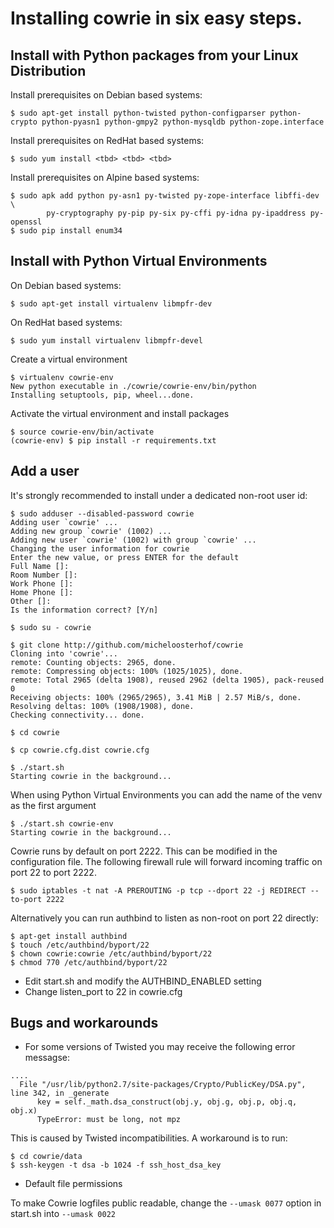 # Installing cowrie in six easy steps.

## Install with Python packages from your Linux Distribution

Install prerequisites on Debian based systems:

```
$ sudo apt-get install python-twisted python-configparser python-crypto python-pyasn1 python-gmpy2 python-mysqldb python-zope.interface
```

Install prerequisites on RedHat based systems:

```
$ sudo yum install <tbd> <tbd> <tbd>
```

Install prerequisites on Alpine based systems:

```
$ sudo apk add python py-asn1 py-twisted py-zope-interface libffi-dev \
        py-cryptography py-pip py-six py-cffi py-idna py-ipaddress py-openssl
$ sudo pip install enum34
```

## Install with Python Virtual Environments

On Debian based systems:
```
$ sudo apt-get install virtualenv libmpfr-dev
```
On RedHat based systems:
```
$ sudo yum install virtualenv libmpfr-devel
```

Create a virtual environment

```
$ virtualenv cowrie-env
New python executable in ./cowrie/cowrie-env/bin/python
Installing setuptools, pip, wheel...done.
```

Activate the virtual environment and install packages

```
$ source cowrie-env/bin/activate
(cowrie-env) $ pip install -r requirements.txt
```

## Add a user

It's strongly recommended to install under a dedicated non-root user id:

```
$ sudo adduser --disabled-password cowrie
Adding user `cowrie' ...
Adding new group `cowrie' (1002) ...
Adding new user `cowrie' (1002) with group `cowrie' ...
Changing the user information for cowrie
Enter the new value, or press ENTER for the default
Full Name []:
Room Number []:
Work Phone []:
Home Phone []:
Other []:
Is the information correct? [Y/n]

$ sudo su - cowrie

$ git clone http://github.com/micheloosterhof/cowrie
Cloning into 'cowrie'...
remote: Counting objects: 2965, done.
remote: Compressing objects: 100% (1025/1025), done.
remote: Total 2965 (delta 1908), reused 2962 (delta 1905), pack-reused 0
Receiving objects: 100% (2965/2965), 3.41 MiB | 2.57 MiB/s, done.
Resolving deltas: 100% (1908/1908), done.
Checking connectivity... done.

$ cd cowrie

$ cp cowrie.cfg.dist cowrie.cfg

$ ./start.sh
Starting cowrie in the background...
```
When using Python Virtual Environments you can add the name of the venv as the first argument

```
$ ./start.sh cowrie-env
Starting cowrie in the background...
```

Cowrie runs by default on port 2222. This can be modified in the configuration file.
The following firewall rule will forward incoming traffic on port 22 to port 2222.

```
$ sudo iptables -t nat -A PREROUTING -p tcp --dport 22 -j REDIRECT --to-port 2222
```

Alternatively you can run authbind to listen as non-root on port 22 directly:

```
$ apt-get install authbind
$ touch /etc/authbind/byport/22
$ chown cowrie:cowrie /etc/authbind/byport/22
$ chmod 770 /etc/authbind/byport/22
```

* Edit start.sh and modify the AUTHBIND_ENABLED setting
* Change listen_port to 22 in cowrie.cfg

## Bugs and workarounds

* For some versions of Twisted you may receive the following error messagse:

```
....
  File "/usr/lib/python2.7/site-packages/Crypto/PublicKey/DSA.py", line 342, in _generate
      key = self._math.dsa_construct(obj.y, obj.g, obj.p, obj.q, obj.x)
      TypeError: must be long, not mpz
```

This is caused by Twisted incompatibilities. A workaround is to run:

```
$ cd cowrie/data
$ ssh-keygen -t dsa -b 1024 -f ssh_host_dsa_key
```

* Default file permissions

To make Cowrie logfiles public readable, change the ```--umask 0077``` option in start.sh into ```--umask 0022```

